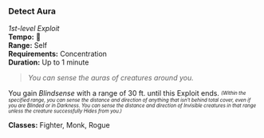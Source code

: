 ### Detect Aura
*1st-level Exploit*  
**Tempo:** 🔷  
**Range:** Self  
**Requirements:** Concentration  
**Duration:** Up to 1 minute  

> *You can sense the auras of creatures around you.*

You gain *Blindsense* with a range of 30 ft. until this Exploit ends. <sup><sub>*(Within the specified range, you can sense the distance and direction of anything that isn't behind total cover, even if you are Blinded or in Darkness. You can sense the distance and direction of Invisible creatures in that range unless the creature successfully Hides from you.)*</sub></sup>

**Classes:** Fighter, Monk, Rogue
